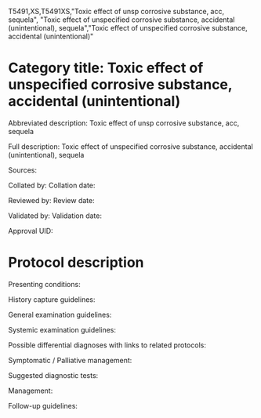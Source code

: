 T5491,XS,T5491XS,"Toxic effect of unsp corrosive substance, acc, sequela", "Toxic effect of unspecified corrosive substance, accidental (unintentional), sequela","Toxic effect of unspecified corrosive substance, accidental (unintentional)"
# Category title: Toxic effect of unspecified corrosive substance, accidental (unintentional)

Abbreviated description: Toxic effect of unsp corrosive substance, acc, sequela

Full description: Toxic effect of unspecified corrosive substance, accidental (unintentional), sequela

Sources:

Collated by:
Collation date:

Reviewed by:
Review date:

Validated by:
Validation date:

Approval UID:

# Protocol description

Presenting conditions:

History capture guidelines:

General examination guidelines:

Systemic examination guidelines:

Possible differential diagnoses with links to related protocols:

Symptomatic / Palliative management:

Suggested diagnostic tests:

Management:

Follow-up guidelines:

